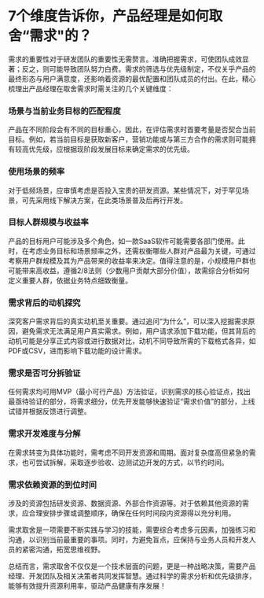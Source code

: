 # 7个维度告诉你，产品经理是如何取舍“需求"的？

需求的重要性对于研发团队的重要性无需赘言。准确把握需求，可使团队成效显著；反之，则可能导致团队努力白费。需求的筛选与优先级制定，不仅关乎产品的最终形态与用户满意度，还影响着资源的最优配置和团队成员的付出。在此，精心梳理出产品经理在取舍需求时需关注的几个关键维度：

### 场景与当前业务目标的匹配程度
产品在不同阶段会有不同的目标重心，因此，在评估需求时首要考量是否契合当前目标。例如，若当前目标是获取新客户，营销功能或与第三方合作的需求则可能拥有较高优先级，应根据现阶段发展目标来确定需求的优先级。

### 使用场景的频率
对于低频场景，应审慎考虑是否投入宝贵的研发资源。某些情况下，对于罕见场景，可先采用线下解决方案，在此类场景普及后再行开发。

### 目标人群规模与收益率
产品的目标用户可能涉及多个角色，如一款SaaS软件可能需要各部门使用。此时，在考虑业务目标和场景频率之外，还需权衡哪些人群对产品最为关键，可通过考察用户群规模及其为产品带来的收益率来决定。值得注意的是，小规模用户群也可能带来高收益，遵循2/8法则（少数用户贡献大部分价值），故需综合分析如何定义重要人群，依据业务特点细致衡量。

### 需求背后的动机探究
深究客户需求背后的真实动机至关重要。通过追问“为什么”，可以深入挖掘需求原因，避免需求无法满足用户真实需求。例如，用户请求添加下载功能，但其背后的动机可能是分享正式内容或进行数据对比，动机不同导致所需的下载格式各异，如PDF或CSV，进而影响下载功能的设计需求。

### 需求是否可分拆验证
任何需求均可用MVP（最小可行产品）方法验证，识别需求的核心验证点，找出最亟待验证的部分，将需求细分，优先开发能够快速验证“需求价值”的部分，上线试错并根据反馈进行调整。

### 需求开发难度与分解
在需求转变为具体功能时，需考虑不同开发资源和周期。面对复杂度高但紧急的需求，也可尝试拆解，采取逐步验收、边测试边开发的方式，以节约时间。

### 需求依赖资源的到位时间
涉及的资源包括研发资源、数据资源、外部合作资源等。对于依赖其他资源的需求，应合理安排步骤或调整顺序，确保在任何时间段内资源得以充分利用。

需求取舍是一项需要不断实践与学习的技能，需要综合考虑多元因素，加强练习和沟通，以识别当前最重要的事项。同时，为避免盲点，应保持与业务人员和开发人员的紧密沟通，拓宽思维视野。

总结而言，需求取舍不仅仅是一个技术层面的问题，更是一种战略决策，需要产品经理、开发团队及相关决策者共同发挥智慧。通过科学的需求分析和优先级排序，能够有效提升资源利用率，驱动产品健康有序发展！
